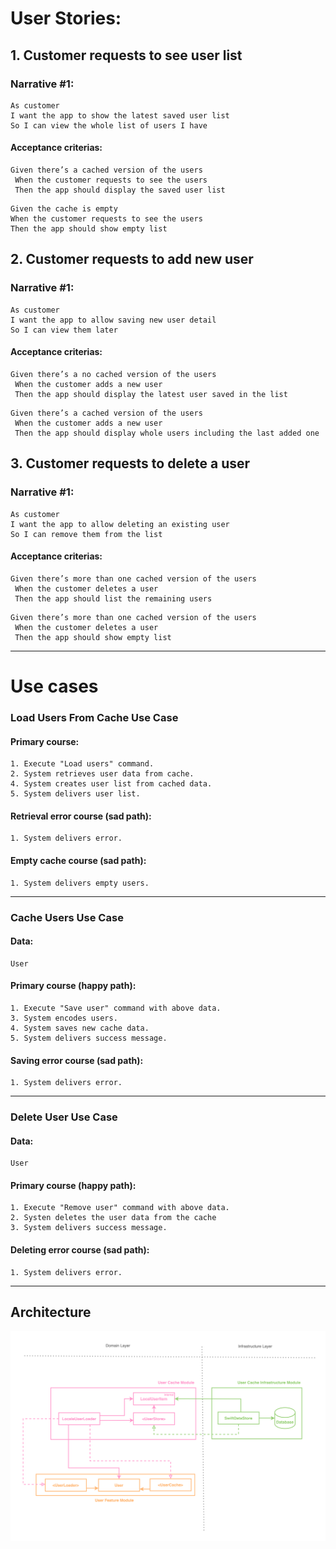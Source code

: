 # User Stories:

## 1. Customer requests to see user list

### Narrative #1:

```
As customer
I want the app to show the latest saved user list
So I can view the whole list of users I have 
```

#### Acceptance criterias:
```
Given there’s a cached version of the users
 When the customer requests to see the users
 Then the app should display the saved user list
 ```

  ```
Given the cache is empty
 When the customer requests to see the users
 Then the app should show empty list
 ```

## 2. Customer requests to add new user

### Narrative #1:

```
As customer
I want the app to allow saving new user detail
So I can view them later
```

#### Acceptance criterias:
```
Given there’s a no cached version of the users
 When the customer adds a new user
 Then the app should display the latest user saved in the list
 ```

```
Given there’s a cached version of the users
 When the customer adds a new user
 Then the app should display whole users including the last added one
 ```


## 3. Customer requests to delete a user

### Narrative #1:

```
As customer
I want the app to allow deleting an existing user
So I can remove them from the list
```

#### Acceptance criterias:

```
Given there’s more than one cached version of the users
 When the customer deletes a user
 Then the app should list the remaining users
 ```

```
Given there’s more than one cached version of the users
 When the customer deletes a user
 Then the app should show empty list
 ```
---
# Use cases

### Load Users From Cache Use Case

#### Primary course:
```
1. Execute "Load users" command.
2. System retrieves user data from cache.
4. System creates user list from cached data.
5. System delivers user list.
```

#### Retrieval error course (sad path):
```
1. System delivers error.
```

#### Empty cache course (sad path):
``` 
1. System delivers empty users.
```

---

### Cache Users Use Case

#### Data:
```
User
```

#### Primary course (happy path):
```
1. Execute "Save user" command with above data.
3. System encodes users.
4. System saves new cache data.
5. System delivers success message.
```

#### Saving error course (sad path):
```
1. System delivers error.
```

---

### Delete User Use Case

#### Data:
```
User
```

#### Primary course (happy path):
```
1. Execute "Remove user" command with above data.
2. Systen deletes the user data from the cache
3. System delivers success message.
```

#### Deleting error course (sad path):
```
1. System delivers error.
```
---
## Architecture

![Architecure](Architecture.drawio.svg)
